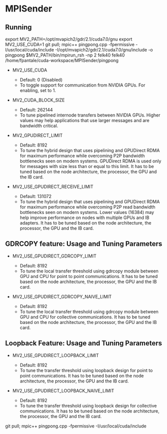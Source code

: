 # MPISender

## Running
export MV2_PATH=/opt/mvapich2/gdr/2.1/cuda7.0/gnu
export MV2_USE_CUDA=1
git pull; mpic++ pingpong.cpp -fpermissive -I/usr/local/cuda/include -I/opt/mvapich2/gdr/2.1/cuda7.0/gnu/include -o pingpong
$MV2_PATH/bin/mpirun_rsh -np 2 felk40 felk40 /home/fpantale/cuda-workspace/MPISender/pingpong
        
        
        
        
- MV2_USE_CUDA
   * Default: 0 (Disabled)
   * To toggle support for communication from NVIDIA GPUs. For enabling, set
     to 1.

- MV2_CUDA_BLOCK_SIZE
   * Default: 262144
   * To tune pipelined internode transfers between NVIDIA GPUs. Higher values 
     may help applications that use larger messages and are bandwidth critical.

- MV2_GPUDIRECT_LIMIT
   * Default: 8192
   * To tune the hybrid design that uses pipelining and GPUDirect RDMA for
     maximum performance while overcoming P2P bandwidth bottlenecks seen on
     modern systems. GPUDirect RDMA is used only for messages with size less
     than or equal to this limit. It has to be tuned based on the node
     architecture, the processor, the GPU and the IB card. 

- MV2_USE_GPUDIRECT_RECEIVE_LIMIT
   * Default: 131072
   * To tune the hybrid design that uses pipelining and GPUDirect RDMA for
     maximum performance while overcoming P2P read bandwidth bottlenecks seen
     on modern systems.  Lower values (16384) may help improve performance on
     nodes with multiple GPUs and IB adapters. It has to be tuned based on the
     node architecture, the processor, the GPU and the IB card. 


GDRCOPY feature: Usage and Tuning Parameters
--------------------------------------------

- MV2_USE_GPUDIRECT_GDRCOPY_LIMIT
   * Default: 8192
   * To tune the local transfer threshold using gdrcopy module between GPU and
     CPU for point to point communications. It has to be tuned based on the
     node architecture, the processor, the GPU and the IB card.

- MV2_USE_GPUDIRECT_GDRCOPY_NAIVE_LIMIT
   * Default: 8192
   * To tune the local transfer threshold using gdrcopy module between GPU and
     CPU for collective communications. It has to be tuned based on the node
     architecture, the processor, the GPU and the IB card.

Loopback Feature: Usage and Tuning Parameters
---------------------------------------------

- MV2_USE_GPUDIRECT_LOOPBACK_LIMIT
   * Default: 8192
   * To tune the transfer threshold using loopback design for point to point
     communications.  It has to be tuned based on the node architecture, the
     processor, the GPU and the IB card.

- MV2_USE_GPUDIRECT_LOOPBACK_NAIVE_LIMIT
   * Default: 8192
   * To tune the transfer threshold using loopback design for collective
     communications.  It has to be tuned based on the node architecture, the
     processor, the GPU and the IB card.
        



git pull; mpic++ pingpong.cpp -fpermissive -I/usr/local/cuda/include